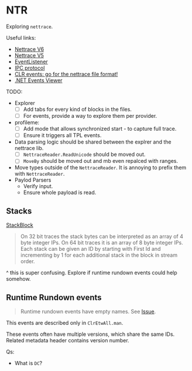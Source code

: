 # NTR

Exploring `nettrace`.

Useful links:
* [Nettrace V6](https://github.com/microsoft/perfview/blob/main/src/TraceEvent/EventPipe/NetTraceFormat.md)
* [Nettrace V5](https://github.com/microsoft/perfview/blob/main/src/TraceEvent/EventPipe/NetTraceFormat_v5.md)
* [EventListener](https://learn.microsoft.com/en-us/dotnet/api/system.diagnostics.tracing.eventlistener?view=net-9.0)
* [IPC protocol](https://github.com/dotnet/diagnostics/blob/main/documentation/design-docs/ipc-protocol.md)
* [CLR events: go for the nettrace file format!](https://chnasarre.medium.com/clr-events-go-for-the-nettrace-file-format-6b363364c2a3)
* [.NET Events Viewer](https://github.com/verdie-g/dotnet-events-viewer.git)

TODO:
- Explorer
    - [ ] Add tabs for every kind of blocks in the files.
    - [ ] For events, provide a way to explore them per provider.
- profileme:
    - [ ] Add mode that allows synchronized start - to capture full trace.
    - [ ] Ensure it triggers all TPL events.
- Data parsing logic should be shared between the explrer and the nettrace lib.
    - [ ] `NettraceReader.ReadUnicode` should be moved out.
    - [ ] `MoveBy` should be moved out and mb even repalced with ranges.
- Move types outside of the `NettraceReader`. It is annoying to prefix them with `NettraceReader`.
- Paylod Parsers
    - Verify input.
    - Ensure whole payload is read.

## Stacks

[StackBlock](https://github.com/microsoft/perfview/blob/main/src/TraceEvent/EventPipe/NetTraceFormat_v5.md#stackblock-object)
> On 32 bit traces the stack bytes can be interpreted as an array of 4 byte integer IPs. On 64 bit traces it is an array of 8 byte integer IPs. Each stack can be given an ID by starting with First Id and incrementing by 1 for each additional stack in the block in stream order.

^ this is super confusing. Explore if runtime rundown events could help somehow.

## Runtime Rundown events

> Runtime rundown events have empty names. See [Issue](https://github.com/dotnet/runtime/issues/96365).

This events are described only in `ClrEtwAll.man`.

These events often have multiple versions, which share the same IDs.
Related metadata header contains version number.

Qs:
- What is `DC`?


